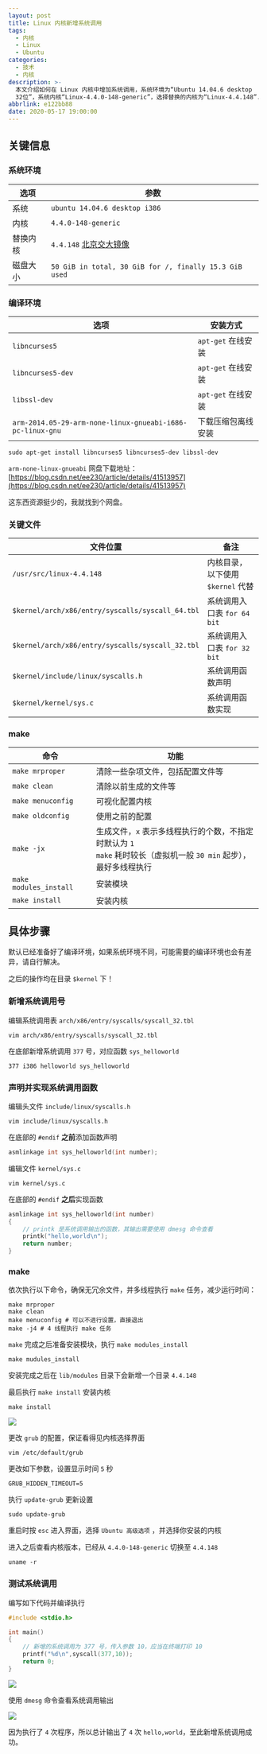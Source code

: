 ```yaml
---
layout: post
title: Linux 内核新增系统调用
tags:
  - 内核
  - Linux
  - Ubuntu
categories:
  - 技术
  - 内核
description: >-
  本文介绍如何在 Linux 内核中增加系统调用，系统环境为“Ubuntu 14.04.6 desktop
  32位”，系统内核“Linux-4.4.0-148-generic”，选择替换的内核为“Linux-4.4.148”...
abbrlink: e122bb88
date: 2020-05-17 19:00:00
---
```


## 关键信息

### 系统环境

| 选项     | 参数                                                         |
| -------- | ------------------------------------------------------------ |
| 系统     | `ubuntu 14.04.6 desktop i386`                                |
| 内核     | `4.4.0-148-generic`                                          |
| 替换内核 | `4.4.148` [北京交大镜像](https://mirror.bjtu.edu.cn/kernel/linux/kernel/) |
| 磁盘大小 | `50 GiB in total, 30 GiB for /, finally 15.3 GiB used`       |

### 编译环境

| 选项                                                      | 安装方式           |
| --------------------------------------------------------- | ------------------ |
| `libncurses5`                                             | `apt-get` 在线安装 |
| `libncurses5-dev`                                         | `apt-get` 在线安装 |
| `libssl-dev`                                              | `apt-get` 在线安装 |
| `arm-2014.05-29-arm-none-linux-gnueabi-i686-pc-linux-gnu` | 下载压缩包离线安装 |

```shell
sudo apt-get install libncurses5 libncurses5-dev libssl-dev
```

`arm-none-linux-gnueabi` 网盘下载地址：[https://blog.csdn.net/ee230/article/details/41513957](https://blog.csdn.net/ee230/article/details/41513957)

这东西资源挺少的，我就找到个网盘。

### 关键文件

| 文件位置                                         | 备注                              |
| ------------------------------------------------ | --------------------------------- |
| `/usr/src/linux-4.4.148`                         | 内核目录，以下使用 `$kernel` 代替 |
| `$kernel/arch/x86/entry/syscalls/syscall_64.tbl` | 系统调用入口表 `for 64 bit`       |
| `$kernel/arch/x86/entry/syscalls/syscall_32.tbl` | 系统调用入口表 `for 32 bit`       |
| `$kernel/include/linux/syscalls.h`               | 系统调用函数声明                  |
| `$kernel/kernel/sys.c`                           | 系统调用函数实现                  |

### make

| 命令                   | 功能                                                         |
| ---------------------- | ------------------------------------------------------------ |
| `make mrproper`        | 清除一些杂项文件，包括配置文件等                             |
| `make clean`           | 清除以前生成的文件等                                         |
| `make menuconfig`      | 可视化配置内核                                               |
| `make oldconfig`       | 使用之前的配置                                               |
| `make -jx`             | 生成文件，`x` 表示多线程执行的个数，不指定时默认为 `1`<br />`make` 耗时较长（虚拟机一般 `30 min` 起步），最好多线程执行 |
| `make modules_install` | 安装模块                                                     |
| `make install`         | 安装内核                                                     |

## 具体步骤

默认已经准备好了编译环境，如果系统环境不同，可能需要的编译环境也会有差异，请自行解决。

之后的操作均在目录 `$kernel` 下！

### 新增系统调用号

编辑系统调用表 `arch/x86/entry/syscalls/syscall_32.tbl`

```shell
vim arch/x86/entry/syscalls/syscall_32.tbl
```

在底部新增系统调用 `377` 号，对应函数 `sys_helloworld`

```
377 i386 helloworld sys_helloworld
```

### 声明并实现系统调用函数

编辑头文件 `include/linux/syscalls.h`

```shell
vim include/linux/syscalls.h
```

在底部的 `#endif` **之前**添加函数声明

```c
asmlinkage int sys_helloworld(int number);
```

编辑文件 `kernel/sys.c`

```shell
vim kernel/sys.c
```

在底部的 `#endif` **之后**实现函数

```c
asmlinkage int sys_helloworld(int number)
{
    // printk 是系统调用输出的函数，其输出需要使用 dmesg 命令查看
    printk("hello,world\n");
    return number;
}
```

### make

依次执行以下命令，确保无冗余文件，并多线程执行 `make` 任务，减少运行时间：

```shell
make mrproper
make clean
make menuconfig # 可以不进行设置，直接退出
make -j4 # 4 线程执行 make 任务
```

`make` 完成之后准备安装模块，执行 `make modules_install`

```shell
make mudules_install
```

安装完成之后在 `lib/modules` 目录下会新增一个目录 `4.4.148`

最后执行 `make install` 安装内核

```shell
make install
```

![][01-make install]

更改 `grub` 的配置，保证看得见内核选择界面

```shell
vim /etc/default/grub
```

更改如下参数，设置显示时间 `5` 秒

```
GRUB_HIDDEN_TIMEOUT=5
```

执行 `update-grub` 更新设置

```shell
sudo update-grub
```

重启时按 `esc` 进入界面，选择 `Ubuntu 高级选项` ，并选择你安装的内核

进入之后查看内核版本，已经从 `4.4.0-148-generic` 切换至 `4.4.148`

```shell
uname -r
```

### 测试系统调用

编写如下代码并编译执行

```c
#include <stdio.h>

int main()
{
    // 新增的系统调用为 377 号，传入参数 10，应当在终端打印 10
    printf("%d\n",syscall(377,10));
    return 0;
}
```

![][02-output]

使用 `dmesg` 命令查看系统调用输出

![][03-helloworld]

因为执行了 `4` 次程序，所以总计输出了 `4` 次 `hello,world`，至此新增系统调用成功。

[01-make install]: http://static.wilfredshen.cn/images/Linux%20%E5%86%85%E6%A0%B8%E6%96%B0%E5%A2%9E%E7%B3%BB%E7%BB%9F%E8%B0%83%E7%94%A8/01-make%20install.png
[02-output]: http://static.wilfredshen.cn/images/Linux%20%E5%86%85%E6%A0%B8%E6%96%B0%E5%A2%9E%E7%B3%BB%E7%BB%9F%E8%B0%83%E7%94%A8/02-output.png
[03-helloworld]: http://static.wilfredshen.cn/images/Linux%20%E5%86%85%E6%A0%B8%E6%96%B0%E5%A2%9E%E7%B3%BB%E7%BB%9F%E8%B0%83%E7%94%A8/03-helloworld.png